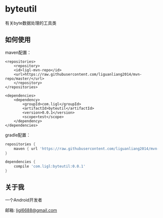 # byteutil

有关byte数据处理的工具类

## 如何使用

maven配置：

```maven
<repositories>
    <repository>
    <id>ligl-mvn-repo</id>
    <url>https://raw.githubusercontent.com/liguanliang2014/mvn-repo/master/</url>
    </repository>
</repositories>
  
<dependencies>
    <dependency>
        <groupId>com.ligl</groupId>
        <artifactId>byteutil</artifactId>
        <version>0.0.1</version>
        <scope>test</scope>
    </dependency>
</dependencies>
```

gradle配置：

```gradle
repositories {
    maven { url 'https://raw.githubusercontent.com/liguanliang2014/mvn-repo/master'}
}

dependencies {
    compile 'com.ligl:byteutil:0.0.1'
}
```

## 关于我
一个Android开发者

邮箱: ligl6688@gmail.com
